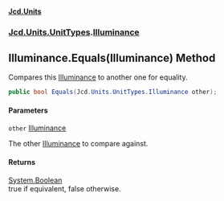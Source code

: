 #### [Jcd.Units](index.md 'index')
### [Jcd.Units.UnitTypes](Jcd.Units.UnitTypes.md 'Jcd.Units.UnitTypes').[Illuminance](Jcd.Units.UnitTypes.Illuminance.md 'Jcd.Units.UnitTypes.Illuminance')

## Illuminance.Equals(Illuminance) Method

Compares this [Illuminance](Jcd.Units.UnitTypes.Illuminance.md 'Jcd.Units.UnitTypes.Illuminance') to another one for equality.

```csharp
public bool Equals(Jcd.Units.UnitTypes.Illuminance other);
```
#### Parameters

<a name='Jcd.Units.UnitTypes.Illuminance.Equals(Jcd.Units.UnitTypes.Illuminance).other'></a>

`other` [Illuminance](Jcd.Units.UnitTypes.Illuminance.md 'Jcd.Units.UnitTypes.Illuminance')

The other [Illuminance](Jcd.Units.UnitTypes.Illuminance.md 'Jcd.Units.UnitTypes.Illuminance') to compare against.

#### Returns
[System.Boolean](https://docs.microsoft.com/en-us/dotnet/api/System.Boolean 'System.Boolean')  
true if equivalent, false otherwise.